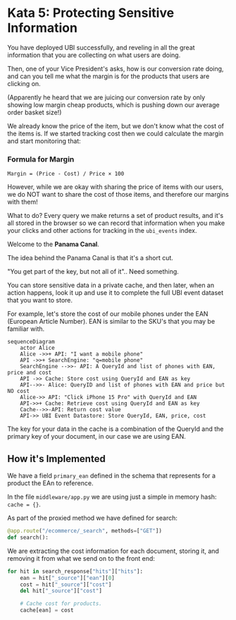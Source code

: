 # Kata 5: Protecting Sensitive Information

You have deployed UBI successfully, and reveling in all the great information that you are collecting on what users are doing.

Then, one of your Vice President's asks, how is our conversion rate doing, and can you tell me what the margin is for the products that users are clicking on.

(Apparently he heard that we are juicing our conversion rate by only showing low margin cheap products, which is pushing down our average order basket size!)

We already know the price of the item, but we don't know what the cost of the items is.  If we started tracking cost then we could calculate the margin and start monitoring that:

### Formula for Margin

`Margin = (Price - Cost) / Price × 100`

However, while we are okay with sharing the price of items with our users, we do NOT want to share the cost of those items, and therefore our margins with them!

What to do?  Every query we make returns a set of product results, and it's all stored in the browser so we can record that information when you make your clicks and other actions for tracking in the `ubi_events` index.

Welcome to the __Panama Canal__.

The idea behind the Panama Canal is that it's a short cut.

"You get part of the key, but not all of it"..   Need something.

You can store sensitive data in a private cache, and then later, when an action happens, look it up and use it to complete the full UBI event dataset that you want to store.

For example, let's store the cost of our mobile phones under the EAN (European Article Number).   EAN is similar to the SKU's that you may be familiar with.

```mermaid
sequenceDiagram
    actor Alice
    Alice ->>+ API: "I want a mobile phone"
    API ->>+ SearchEngine: "q=mobile phone"
    SearchEngine -->>- API: A QueryId and list of phones with EAN, price and cost 
    API ->> Cache: Store cost using QueryId and EAN as key
    API-->>- Alice: QueryID and list of phones with EAN and price but NO cost
    Alice->> API: "Click iPhone 15 Pro" with QueryId and EAN
    API->>+ Cache: Retrieve cost using QueryId and EAN as key
    Cache-->>-API: Return cost value
    API->> UBI Event Datastore: Store QueryId, EAN, price, cost
```

The key for your data in the cache is a combination of the QueryId and the primary key of your document, in our case we are using EAN.

## How it's Implemented

We have a field `primary_ean` defined in the schema that represents for a product the EAn to reference.

In the file `middleware/app.py` we are using just a simple in memory hash: `cache = {}`.

As part of the proxied method we have defined for search:

```python
@app.route("/ecommerce/_search", methods=["GET"])
def search():
```

We are extracting the cost information for each document, storing it, and removing it from what we send on to the front end:

```python
for hit in search_response["hits"]["hits"]:
    ean = hit["_source"]["ean"][0]
    cost = hit["_source"]["cost"]
    del hit["_source"]["cost"]

    # Cache cost for products.
    cache[ean] = cost
```
